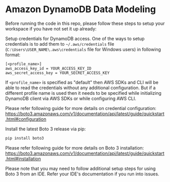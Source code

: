 # Amazon DynamoDB Data Modeling

Before running the code in this repo, please follow these steps to setup your workspace if you have not
set it up already:

Setup credentials for DynamoDB access. One of the ways to setup credentials is to add them to `~/.aws/credentials` file (`C:\Users\USER_NAME\.aws\credentials` file for Windows users) in following format:

```text
[<profile_name>]
aws_access_key_id = YOUR_ACCESS_KEY_ID
aws_secret_access_key = YOUR_SECRET_ACCESS_KEY
```

If `<profile_name>` is specified as "default" then AWS SDKs and CLI will be able to read the credentials without any additional configuration. But if a different profile name is used then it needs to be specified while initializing DynamoDB client via AWS SDKs or while configuring AWS CLI.

Please refer following guide for more details on credential configuration: <https://boto3.amazonaws.com/v1/documentation/api/latest/guide/quickstart.html#configuration>

Install the latest Boto 3 release via pip:

```sh
pip install boto3
```

Please refer following guide for more details on Boto 3 installation: <https://boto3.amazonaws.com/v1/documentation/api/latest/guide/quickstart.html#installation>

Please note that you may need to follow additional setup steps for using Boto 3 from an IDE. Refer your IDE's documentation if you run into issues.
